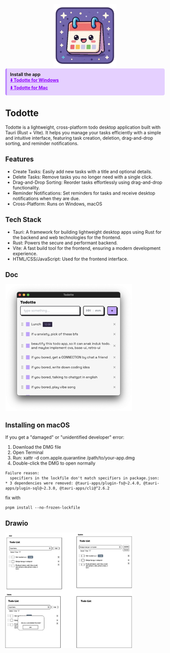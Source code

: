 <div align="center">
  <img width="200" src="document/logo.png" alt="todo logo">
</div>
<div style="background-color: #e5d0ff; border-left: 5px solid #BF8BFF; padding: 10px; border-radius: 5px;">
  <p style="margin: 0; padding: 0;">
    <b>Install the app</b> 
  </p>
  <p style="margin: 0; padding: 0;">
   <a href="https://github.com/crisandolindesmanrumahorbo/todotte/releases/download/v1.0.2-beta/Todotte_0.1.0_x64-setup.exe" style="color:#8f00ff; font-weight:bold;">⬇️ Todotte for Windows</a>
  </p>
  <p style="margin: 0; padding: 0;">
   <a href="https://github.com/crisandolindesmanrumahorbo/todotte/releases/download/v1.0.2-beta/Todotte_0.1.0_aarch64.dmg" style="color:#8f00ff; font-weight:bold;">⬇️ Todotte for Mac</a>
  </p>
</div>

# Todotte

Todotte is a lightweight, cross-platform todo desktop application built with Tauri (Rust + Vite). It helps you manage your tasks efficiently with a simple and intuitive interface, featuring task creation, deletion, drag-and-drop sorting, and reminder notifications.

## Features
- Create Tasks: Easily add new tasks with a title and optional details.
- Delete Tasks: Remove tasks you no longer need with a single click.
- Drag-and-Drop Sorting: Reorder tasks effortlessly using drag-and-drop functionality.
- Reminder Notifications: Set reminders for tasks and receive desktop notifications when they are due.
- Cross-Platform: Runs on Windows, macOS

## Tech Stack
- Tauri: A framework for building lightweight desktop apps using Rust for the backend and web technologies for the frontend.
- Rust: Powers the secure and performant backend.
- Vite: A fast build tool for the frontend, ensuring a modern development experience.
- HTML/CSS/JavaScript: Used for the frontend interface.

## Doc
<img width="400" src="document/screenshot.png" alt="todo logo">

## Installing on macOS

If you get a "damaged" or "unidentified developer" error:

1. Download the DMG file
2. Open Terminal
3. Run: xattr -d com.apple.quarantine /path/to/your-app.dmg
4. Double-click the DMG to open normally

```
Failure reason:
  specifiers in the lockfile don't match specifiers in package.json:
* 3 dependencies were removed: @tauri-apps/plugin-fs@~2.4.0, @tauri-apps/plugin-sql@~2.3.0, @tauri-apps/cli@^2.6.2
```

fix with

```
pnpm install --no-frozen-lockfile
```

## Drawio
<img width="400" src="document/Todotte-drawio.jpg" alt="todo logo">

